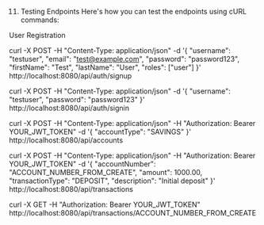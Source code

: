 11. Testing Endpoints
Here's how you can test the endpoints using cURL commands:

User Registration


curl -X POST -H "Content-Type: application/json" -d '{
  "username": "testuser",
  "email": "test@example.com",
  "password": "password123",
  "firstName": "Test",
  "lastName": "User",
  "roles": ["user"]
}' http://localhost:8080/api/auth/signup


curl -X POST -H "Content-Type: application/json" -d '{
  "username": "testuser",
  "password": "password123"
}' http://localhost:8080/api/auth/signin


curl -X POST -H "Content-Type: application/json" -H "Authorization: Bearer YOUR_JWT_TOKEN" -d '{
  "accountType": "SAVINGS"
}' http://localhost:8080/api/accounts


curl -X POST -H "Content-Type: application/json" -H "Authorization: Bearer YOUR_JWT_TOKEN" -d '{
  "accountNumber": "ACCOUNT_NUMBER_FROM_CREATE",
  "amount": 1000.00,
  "transactionType": "DEPOSIT",
  "description": "Initial deposit"
}' http://localhost:8080/api/transactions


curl -X GET -H "Authorization: Bearer YOUR_JWT_TOKEN" http://localhost:8080/api/transactions/ACCOUNT_NUMBER_FROM_CREATE



